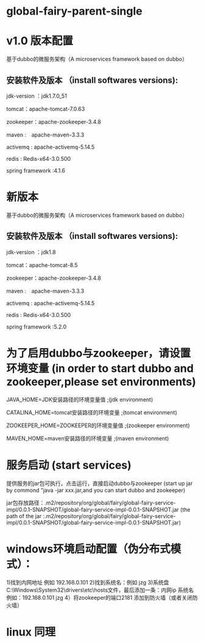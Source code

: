 # global-fairy-parent-single
# v1.0 版本配置 
基于dubbo的微服务架构（A microservices framework based on dubbo）


## 安装软件及版本 （install softwares versions):

jdk-version ：jdk1.7.0_51

tomcat：apache-tomcat-7.0.63

zookeeper：apache-zookeeper-3.4.8

maven :　apache-maven-3.3.3

activemq : apache-activemq-5.14.5

redis : Redis-x64-3.0.500

spring framework :4.1.6

#  新版本
基于dubbo的微服务架构（A microservices framework based on dubbo）


## 安装软件及版本 （install softwares versions):

jdk-version ：jdk1.8

tomcat：apache-tomcat-8.5

zookeeper：apache-zookeeper-3.4.8

maven :　apache-maven-3.3.3

activemq : apache-activemq-5.14.5

redis : Redis-x64-3.0.500

spring framework :5.2.0


# 为了启用dubbo与zookeeper，请设置环境变量 (in order to start dubbo and zookeeper,please set environments)
JAVA_HOME=JDK安装路径的环境变量值  ;(jdk environment)

CATALINA_HOME=tomcat安装路径的环境变量    ;(tomcat environment)

ZOOKEEPER_HOME=ZOOKEEPER的环境变量值   ;(zookeeper  environment)

MAVEN_HOME=maven安装路径的环境变量   ;(maven  environment)

# 服务启动 (start services)
提供服务的jar包可执行，点击运行，直接启动dubbo与zookeeper   (start up jar by commond "java -jar xxx.jar,and you can start dubbo and zookeeper)

jar包存放路径：.m2/repository/org/global/fairy/global-fairy-service-impl/0.0.1-SNAPSHOT/global-fairy-service-impl-0.0.1-SNAPSHOT.jar
(the path of the jar :.m2/repository/org/global/fairy/global-fairy-service-impl/0.0.1-SNAPSHOT/global-fairy-service-impl-0.0.1-SNAPSHOT.jar)

# windows环境启动配置（伪分布式模式）：
1)找到内网地址 例如 192.168.0.101
2)找到系统名：例如 jzg 
3)系统盘 C:\Windows\System32\drivers\etc\hosts文件，最后添加一条：内网ip 系统名 例如：192.168.0.101 jzg 
4）将zookeeper的端口2181 添加到防火墙（或者关闭防火墙）

# linux 同理

